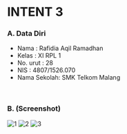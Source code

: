 # INTENT 3


### A. Data Diri
- Nama        : Rafidia Aqil Ramadhan
- Kelas       : XI RPL 1
- No. urut    : 28
- NIS         : 4807/1526.070
- Nama Sekolah: SMK Telkom Malang

<br>

### B. (Screenshot)
![1](https://cloud.githubusercontent.com/assets/22127529/19280284/3d50f90a-900f-11e6-98c7-2bb958d0865b.png)
![2](https://cloud.githubusercontent.com/assets/22127529/19280285/3d52c4b0-900f-11e6-9a1e-583627f5cee4.png)
![3](https://cloud.githubusercontent.com/assets/22127529/19280286/3d5389f4-900f-11e6-86e8-a3cedfced3a7.png)


